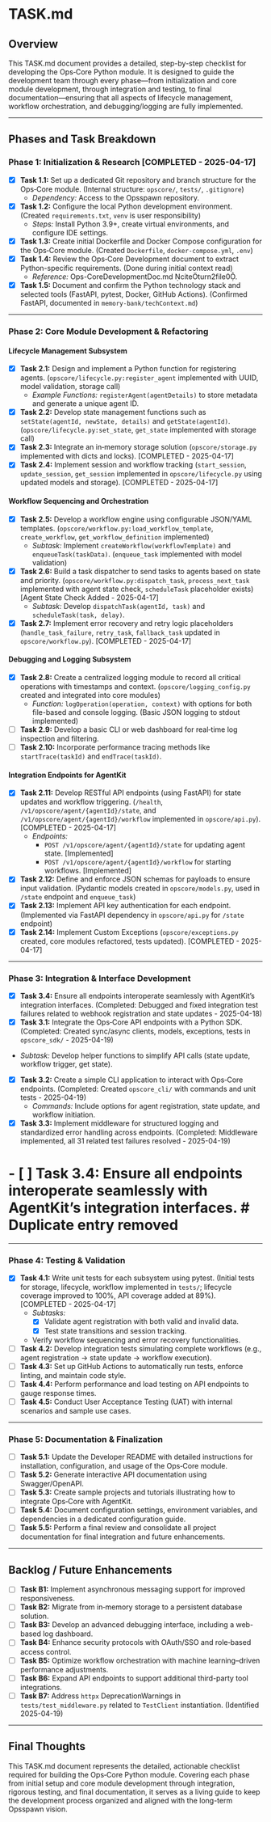 # TASK.md

## Overview
This TASK.md document provides a detailed, step-by-step checklist for developing the Ops‑Core Python module. It is designed to guide the development team through every phase—from initialization and core module development, through integration and testing, to final documentation—ensuring that all aspects of lifecycle management, workflow orchestration, and debugging/logging are fully implemented.

---

## Phases and Task Breakdown

### Phase 1: Initialization & Research [COMPLETED - 2025-04-17]
- [X] **Task 1.1:** Set up a dedicated Git repository and branch structure for the Ops‑Core module. (Internal structure: `opscore/`, `tests/`, `.gitignore`)
  - *Dependency:* Access to the Opsspawn repository.
- [X] **Task 1.2:** Configure the local Python development environment. (Created `requirements.txt`, `venv` is user responsibility)
  - *Steps:* Install Python 3.9+, create virtual environments, and configure IDE settings.
- [X] **Task 1.3:** Create initial Dockerfile and Docker Compose configuration for the Ops‑Core module. (Created `Dockerfile`, `docker-compose.yml`, `.env`)
- [X] **Task 1.4:** Review the Ops‑Core Development document to extract Python-specific requirements. (Done during initial context read)
  - *Reference:* Ops-CoreDevelopmentDoc.md citeturn2file0.
- [X] **Task 1.5:** Document and confirm the Python technology stack and selected tools (FastAPI, pytest, Docker, GitHub Actions). (Confirmed FastAPI, documented in `memory-bank/techContext.md`)

---

### Phase 2: Core Module Development & Refactoring

#### Lifecycle Management Subsystem
- [X] **Task 2.1:** Design and implement a Python function for registering agents. (`opscore/lifecycle.py:register_agent` implemented with UUID, model validation, storage call)
  - *Example Functions:* `registerAgent(agentDetails)` to store metadata and generate a unique agent ID.
- [X] **Task 2.2:** Develop state management functions such as `setState(agentId, newState, details)` and `getState(agentId)`. (`opscore/lifecycle.py:set_state`, `get_state` implemented with storage call)
- [X] **Task 2.3:** Integrate an in‑memory storage solution (`opscore/storage.py` implemented with dicts and locks). [COMPLETED - 2025-04-17]
- [X] **Task 2.4:** Implement session and workflow tracking (`start_session`, `update_session`, `get_session` implemented in `opscore/lifecycle.py` using updated models and storage). [COMPLETED - 2025-04-17]

#### Workflow Sequencing and Orchestration
- [X] **Task 2.5:** Develop a workflow engine using configurable JSON/YAML templates. (`opscore/workflow.py:load_workflow_template`, `create_workflow`, `get_workflow_definition` implemented)
  - *Subtask:* Implement `createWorkflow(workflowTemplate)` and `enqueueTask(taskData)`. (`enqueue_task` implemented with model validation)
- [X] **Task 2.6:** Build a task dispatcher to send tasks to agents based on state and priority. (`opscore/workflow.py:dispatch_task`, `process_next_task` implemented with agent state check, `scheduleTask` placeholder exists) [Agent State Check Added - 2025-04-17]
  - *Subtask:* Develop `dispatchTask(agentId, task)` and `scheduleTask(task, delay)`.
- [X] **Task 2.7:** Implement error recovery and retry logic placeholders (`handle_task_failure`, `retry_task`, `fallback_task` updated in `opscore/workflow.py`). [COMPLETED - 2025-04-17]

#### Debugging and Logging Subsystem
- [X] **Task 2.8:** Create a centralized logging module to record all critical operations with timestamps and context. (`opscore/logging_config.py` created and integrated into core modules)
  - *Function:* `logOperation(operation, context)` with options for both file-based and console logging. (Basic JSON logging to stdout implemented)
- [ ] **Task 2.9:** Develop a basic CLI or web dashboard for real‑time log inspection and filtering.
- [ ] **Task 2.10:** Incorporate performance tracing methods like `startTrace(taskId)` and `endTrace(taskId)`.

#### Integration Endpoints for AgentKit
 - [X] **Task 2.11:** Develop RESTful API endpoints (using FastAPI) for state updates and workflow triggering. (`/health`, `/v1/opscore/agent/{agentId}/state`, and `/v1/opscore/agent/{agentId}/workflow` implemented in `opscore/api.py`). [COMPLETED - 2025-04-17]
   - *Endpoints:*
     - `POST /v1/opscore/agent/{agentId}/state` for updating agent state. [Implemented]
     - `POST /v1/opscore/agent/{agentId}/workflow` for starting workflows. [Implemented]
- [X] **Task 2.12:** Define and enforce JSON schemas for payloads to ensure input validation. (Pydantic models created in `opscore/models.py`, used in `/state` endpoint and `enqueue_task`)
- [X] **Task 2.13:** Implement API key authentication for each endpoint. (Implemented via FastAPI dependency in `opscore/api.py` for `/state` endpoint)
- [X] **Task 2.14:** Implement Custom Exceptions (`opscore/exceptions.py` created, core modules refactored, tests updated). [COMPLETED - 2025-04-17]

---

### Phase 3: Integration & Interface Development

- [X] **Task 3.4:** Ensure all endpoints interoperate seamlessly with AgentKit’s integration interfaces. (Completed: Debugged and fixed integration test failures related to webhook registration and state updates - 2025-04-18)
- [X] **Task 3.1:** Integrate the Ops‑Core API endpoints with a Python SDK. (Completed: Created sync/async clients, models, exceptions, tests in `opscore_sdk/` - 2025-04-19)
 - *Subtask:* Develop helper functions to simplify API calls (state update, workflow trigger, get state).
- [X] **Task 3.2:** Create a simple CLI application to interact with Ops‑Core endpoints. (Completed: Created `opscore_cli/` with commands and unit tests - 2025-04-19)
  - *Commands:* Include options for agent registration, state update, and workflow initiation.
- [X] **Task 3.3:** Implement middleware for structured logging and standardized error handling across endpoints. (Completed: Middleware implemented, all 31 related test failures resolved - 2025-04-19)
# - [ ] **Task 3.4:** Ensure all endpoints interoperate seamlessly with AgentKit’s integration interfaces. # Duplicate entry removed

---

### Phase 4: Testing & Validation

 - [X] **Task 4.1:** Write unit tests for each subsystem using pytest. (Initial tests for storage, lifecycle, workflow implemented in `tests/`; lifecycle coverage improved to 100%, API coverage added at 89%). [COMPLETED - 2025-04-17]
   - *Subtasks:*
     - [X] Validate agent registration with both valid and invalid data.
     - [X] Test state transitions and session tracking.
    - Verify workflow sequencing and error recovery functionalities.
- [ ] **Task 4.2:** Develop integration tests simulating complete workflows (e.g., agent registration → state update → workflow execution).
- [ ] **Task 4.3:** Set up GitHub Actions to automatically run tests, enforce linting, and maintain code style.
- [ ] **Task 4.4:** Perform performance and load testing on API endpoints to gauge response times.
- [ ] **Task 4.5:** Conduct User Acceptance Testing (UAT) with internal scenarios and sample use cases.

---

### Phase 5: Documentation & Finalization

- [ ] **Task 5.1:** Update the Developer README with detailed instructions for installation, configuration, and usage of the Ops‑Core module.
- [ ] **Task 5.2:** Generate interactive API documentation using Swagger/OpenAPI.
- [ ] **Task 5.3:** Create sample projects and tutorials illustrating how to integrate Ops‑Core with AgentKit.
- [ ] **Task 5.4:** Document configuration settings, environment variables, and dependencies in a dedicated configuration guide.
- [ ] **Task 5.5:** Perform a final review and consolidate all project documentation for final integration and future enhancements.

---

## Backlog / Future Enhancements
- [ ] **Task B1:** Implement asynchronous messaging support for improved responsiveness.
- [ ] **Task B2:** Migrate from in‑memory storage to a persistent database solution.
- [ ] **Task B3:** Develop an advanced debugging interface, including a web-based log dashboard.
- [ ] **Task B4:** Enhance security protocols with OAuth/SSO and role‑based access control.
- [ ] **Task B5:** Optimize workflow orchestration with machine learning–driven performance adjustments.
- [ ] **Task B6:** Expand API endpoints to support additional third-party tool integrations.
- [ ] **Task B7:** Address `httpx` DeprecationWarnings in `tests/test_middleware.py` related to `TestClient` instantiation. (Identified 2025-04-19)

---

## Final Thoughts
This TASK.md document represents the detailed, actionable checklist required for building the Ops‑Core Python module. Covering each phase from initial setup and core module development through integration, rigorous testing, and final documentation, it serves as a living guide to keep the development process organized and aligned with the long-term Opsspawn vision.